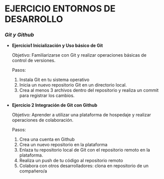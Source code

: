 # EJERCICIO ENTORNOS DE DESARROLLO

### *Git y Github*


* **Ejercicio1 Inicialización y Uso básico de Git**

    Objetivo: Familiarizarse con Git y realizar operaciones básicas de control de versiones.

  Pasos:
  
    1. Instala Git en tu sistema operativo
    2. Inicia un nuevo repositorio Git en un directorio local.
    3. Crea al menos 3 archivos dentro del repositorio y realiza un commit para registrar los cambios.
 
* **Ejercicio 2 Integración de Git con Github**

    Objetivo: Aprender a utilizar una plataforma de hospedaje y realizar operaciones de colaboración.

  Pasos:

  1. Crea una cuenta en Github
  2. Crea un nuevo repositorio en la plataforma
  3. Enlaza tu repositorio local de Git con el repositorio remoto en la plataforma.
  4. Realiza un push de tu código al repositorio remoto
  5. Colabora con otros desarrolladores: clona en repositorio de un compañero/a
 
  


    
